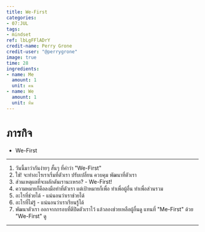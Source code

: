 ```yaml
---
title: We-First
categories:
- 07:JUL
tags:
- mindset
ref: lbLgFFlADrY
credit-name: Perry Grone
credit-user: "@perrygrone"
image: true
time: 28
ingredients:
- name: Me
  amount: 1
  unit: คน
- name: We
  amount: 1
  unit: ทีม
---
```


# ภารกิจ
 - We-First

---

1. วันนี้มาว่ากันง่ายๆ สั้นๆ ที่คำว่า "We-First"
2. ใช่! จะทำอะไรเราเริ่มที่ตัวเรา ปรับเปลี่ยน ควบคุม พัฒนาที่ตัวเรา
3. ส่วนเหตุผลที่จะผลักดันเรานะเหรอ? - We-First!
4. ความหมายก็คือลงมือทำที่ตัวเรา แต่เป้าหมายก็เพื่อ ทำเพื่อผู้อื่น ทำเพื่อส่วนรวม
5. อะไรที่ช่วยได้ - แน่นอนว่าเราช่วยได้
6. อะไรที่ไม่รู้ - แน่นอนว่าเราเรียนรู้ได้
7. พัฒนาตัวเรา ออกจากกรอบที่ตีปิดตัวเราไว้ แล้วลองช่วยเหลือผู้อื่นดู แทนที่ "Me-First" ด้วย "We-First" ดู

---
